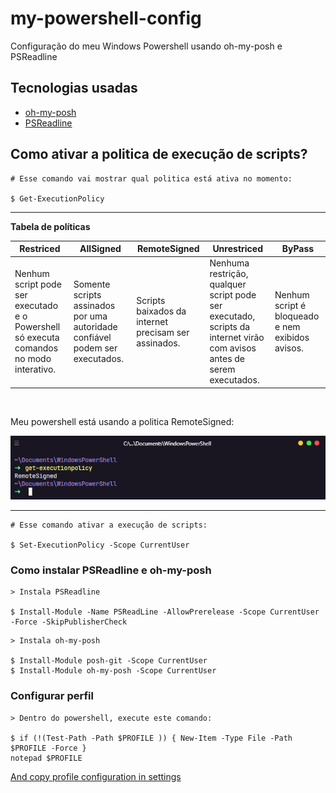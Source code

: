 # my-powershell-config

Configuração do meu Windows Powershell usando oh-my-posh e PSReadline

## Tecnologias usadas

- [oh-my-posh](https://github.com/JanDeDobbeleer/oh-my-posh)
- [PSReadline](https://github.com/PowerShell/PSReadLine)

## Como ativar a politica de execução de scripts?

```
# Esse comando vai mostrar qual politica está ativa no momento:

$ Get-ExecutionPolicy
```
---

**Tabela de políticas**

| Restriced                                                                               	| AllSigned                                                                    	| RemoteSigned                                         	| Unrestriced                                                                                                            	| ByPass                                           	|
|-----------------------------------------------------------------------------------------	|------------------------------------------------------------------------------	|------------------------------------------------------	|------------------------------------------------------------------------------------------------------------------------	|--------------------------------------------------	|
| Nenhum script pode ser executado e o Powershell só executa comandos no modo interativo. 	| Somente scripts assinados por uma autoridade confiável podem ser executados. 	| Scripts baixados da internet precisam ser assinados. 	| Nenhuma restrição, qualquer script pode ser executado, scripts da internet virão com avisos antes de serem executados. 	| Nenhum script é bloqueado e nem exibidos avisos. 	|

<br>

Meu powershell está usando a politica RemoteSigned:

<img src="screenshot.png" alt="Hyper">

---


```
# Esse comando ativar a execução de scripts:

$ Set-ExecutionPolicy -Scope CurrentUser
```

### Como instalar PSReadline e oh-my-posh

```
> Instala PSReadline

$ Install-Module -Name PSReadLine -AllowPrerelease -Scope CurrentUser -Force -SkipPublisherCheck
```

```
> Instala oh-my-posh

$ Install-Module posh-git -Scope CurrentUser
$ Install-Module oh-my-posh -Scope CurrentUser
```

### Configurar perfil

```
> Dentro do powershell, execute este comando:

$ if (!(Test-Path -Path $PROFILE )) { New-Item -Type File -Path $PROFILE -Force }
notepad $PROFILE
```


<a href="./settings/theming.psm1"> And copy profile configuration in settings</a>
